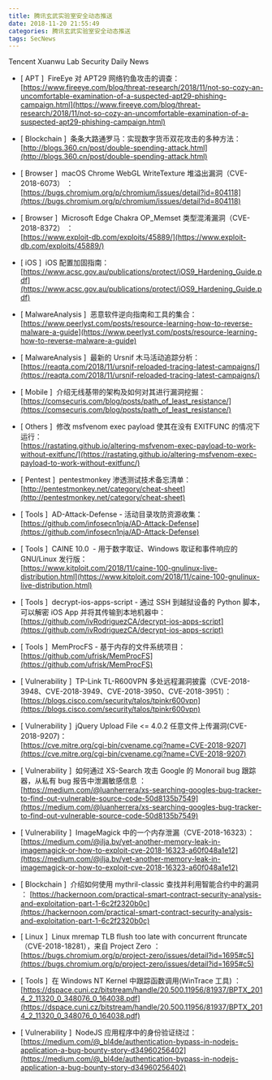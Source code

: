 ```yaml
---
title: 腾讯玄武实验室安全动态推送
date: 2018-11-20 21:55:49
categories: 腾讯玄武实验室安全动态推送
tags: SecNews
---
```


Tencent Xuanwu Lab Security Daily News  
* [ APT ]  FireEye 对 APT29 网络钓鱼攻击的调查：   
[https://www.fireeye.com/blog/threat-research/2018/11/not-so-cozy-an-uncomfortable-examination-of-a-suspected-apt29-phishing-campaign.html](https://www.fireeye.com/blog/threat-research/2018/11/not-so-cozy-an-uncomfortable-examination-of-a-suspected-apt29-phishing-campaign.html)  

* [ Blockchain ]  条条大路通罗马：实现数字货币双花攻击的多种方法：   
[http://blogs.360.cn/post/double-spending-attack.html](http://blogs.360.cn/post/double-spending-attack.html)  

* [ Browser ]  macOS Chrome WebGL WriteTexture 堆溢出漏洞（CVE-2018-6073） ：   
[https://bugs.chromium.org/p/chromium/issues/detail?id=804118](https://bugs.chromium.org/p/chromium/issues/detail?id=804118)  

* [ Browser ]  Microsoft Edge Chakra OP_Memset 类型混淆漏洞（CVE-2018-8372） ：   
[https://www.exploit-db.com/exploits/45889/](https://www.exploit-db.com/exploits/45889/)  

* [ iOS ]  iOS 配置加固指南：   
[https://www.acsc.gov.au/publications/protect/iOS9_Hardening_Guide.pdf](https://www.acsc.gov.au/publications/protect/iOS9_Hardening_Guide.pdf)  

* [ MalwareAnalysis ]  恶意软件逆向指南和工具的集合：   
[https://www.peerlyst.com/posts/resource-learning-how-to-reverse-malware-a-guide](https://www.peerlyst.com/posts/resource-learning-how-to-reverse-malware-a-guide)  

* [ MalwareAnalysis ]  最新的 Ursnif 木马活动追踪分析：   
[https://reaqta.com/2018/11/ursnif-reloaded-tracing-latest-campaigns/](https://reaqta.com/2018/11/ursnif-reloaded-tracing-latest-campaigns/)  

* [ Mobile ]  介绍无线基带的架构及如何对其进行漏洞挖掘：   
[https://comsecuris.com/blog/posts/path_of_least_resistance/](https://comsecuris.com/blog/posts/path_of_least_resistance/)  

* [ Others ]  修改 msfvenom exec payload 使其在没有 EXITFUNC 的情况下运行：   
[https://rastating.github.io/altering-msfvenom-exec-payload-to-work-without-exitfunc/](https://rastating.github.io/altering-msfvenom-exec-payload-to-work-without-exitfunc/)  

* [ Pentest ]  pentestmonkey 渗透测试技术备忘清单：   
[http://pentestmonkey.net/category/cheat-sheet](http://pentestmonkey.net/category/cheat-sheet)  

* [ Tools ]  AD-Attack-Defense - 活动目录攻防资源收集：   
[https://github.com/infosecn1nja/AD-Attack-Defense](https://github.com/infosecn1nja/AD-Attack-Defense)  

* [ Tools ]  CAINE 10.0  - 用于数字取证、Windows 取证和事件响应的 GNU/Linux 发行版：   
[https://www.kitploit.com/2018/11/caine-100-gnulinux-live-distribution.html](https://www.kitploit.com/2018/11/caine-100-gnulinux-live-distribution.html)  

* [ Tools ]  decrypt-ios-apps-script - 通过 SSH 到越狱设备的 Python 脚本，可以解密 iOS App 并将其传输到本地机器中：   
[https://github.com/ivRodriguezCA/decrypt-ios-apps-script](https://github.com/ivRodriguezCA/decrypt-ios-apps-script)  

* [ Tools ]  MemProcFS - 基于内存的文件系统项目：   
[https://github.com/ufrisk/MemProcFS](https://github.com/ufrisk/MemProcFS)  

* [ Vulnerability ]  TP-Link TL-R600VPN 多处远程漏洞披露（CVE-2018-3948、CVE-2018-3949、CVE-2018-3950、CVE-2018-3951）：   
[https://blogs.cisco.com/security/talos/tpinkr600vpn](https://blogs.cisco.com/security/talos/tpinkr600vpn)  

* [ Vulnerability ]  jQuery Upload File &lt;= 4.0.2 任意文件上传漏洞(CVE-2018-9207)：   
[https://cve.mitre.org/cgi-bin/cvename.cgi?name=CVE-2018-9207](https://cve.mitre.org/cgi-bin/cvename.cgi?name=CVE-2018-9207)  

* [ Vulnerability ]  如何通过 XS-Search 攻击 Google 的 Monorail bug 跟踪器，从私有 bug 报告中泄漏敏感信息 ：   
[https://medium.com/@luanherrera/xs-searching-googles-bug-tracker-to-find-out-vulnerable-source-code-50d8135b7549](https://medium.com/@luanherrera/xs-searching-googles-bug-tracker-to-find-out-vulnerable-source-code-50d8135b7549)  

* [ Vulnerability ]  ImageMagick 中的一个内存泄漏（CVE-2018-16323）：  
[https://medium.com/@ilja.bv/yet-another-memory-leak-in-imagemagick-or-how-to-exploit-cve-2018-16323-a60f048a1e12](https://medium.com/@ilja.bv/yet-another-memory-leak-in-imagemagick-or-how-to-exploit-cve-2018-16323-a60f048a1e12)  

* [ Blockchain ]  介绍如何使用 mythril-classic 查找并利用智能合约中的漏洞 ： 
[https://hackernoon.com/practical-smart-contract-security-analysis-and-exploitation-part-1-6c2f2320b0c](https://hackernoon.com/practical-smart-contract-security-analysis-and-exploitation-part-1-6c2f2320b0c)  

* [ Linux ]  Linux mremap TLB flush too late with concurrent ftruncate（CVE-2018-18281），来自 Project Zero ： 
[https://bugs.chromium.org/p/project-zero/issues/detail?id=1695#c5](https://bugs.chromium.org/p/project-zero/issues/detail?id=1695#c5)  

* [ Tools ]  在 Windows NT Kernel 中跟踪函数调用(WinTrace 工具) ：  
[https://dspace.cuni.cz/bitstream/handle/20.500.11956/81937/BPTX_2014_2_11320_0_348076_0_164038.pdf](https://dspace.cuni.cz/bitstream/handle/20.500.11956/81937/BPTX_2014_2_11320_0_348076_0_164038.pdf)  

* [ Vulnerability ]  NodeJS 应用程序中的身份验证绕过： 
[https://medium.com/@_bl4de/authentication-bypass-in-nodejs-application-a-bug-bounty-story-d34960256402](https://medium.com/@_bl4de/authentication-bypass-in-nodejs-application-a-bug-bounty-story-d34960256402)  

